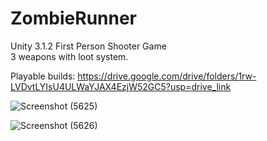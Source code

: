 # ZombieRunner
Unity 3.1.2 First Person Shooter Game <br>
3 weapons with loot system. <br>

Playable builds: https://drive.google.com/drive/folders/1rw-LVDvtLYIsU4ULWaYJAX4EzjW52GC5?usp=drive_link

![Screenshot (5625)](https://github.com/LuisPlasencia/ZombieRunner/assets/60783486/015a4c70-0b41-499d-91a7-ea42d213d799)


![Screenshot (5626)](https://github.com/LuisPlasencia/ZombieRunner/assets/60783486/afd4ca0f-bdf6-41bd-b15f-5c82307b06f0)
